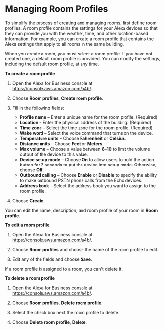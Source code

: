 # Managing Room Profiles<a name="manage-profiles"></a>

To simplify the process of creating and managing rooms, first define room profiles\. A room profile contains the settings for your Alexa devices so that they can provide you with the weather, time, and other location\-based information\. For example, you can create a room profile that contains the Alexa settings that apply to all rooms in the same building\.

When you create a room, you must select a room profile\. If you have not created one, a default room profile is provided\. You can modify the settings, including the default room profile, at any time\.

**To create a room profile**

1. Open the Alexa for Business console at [https://console\.aws\.amazon\.com/a4b/](https://console.aws.amazon.com/a4b/)\.

1. Choose **Room profiles**, **Create room profile**\.

1. Fill in the following fields:
   + **Profile name** – Enter a unique name for the room profile\. \(Required\)
   + **Location** – Enter the physical address of the building\. \(Required\)
   + **Time zone** – Select the time zone for the room profile\. \(Required\)
   + **Wake word** – Select the voice command that turns on the device\.
   + **Temperature units** – Choose **Fahrenheit** or **Celsius**\.
   + **Distance units** – Choose **Feet** or **Meters**\.
   + **Max volume** – Choose a value between **6**–**10** to limit the volume output of the device to this value\.
   + **Device setup mode** – Choose **On** to allow users to hold the action button for 7 seconds to put the device into setup mode\. Otherwise, choose **Off**\.
   + **Outbound calling** – Choose **Enable** or **Disable** to specify the ability to make outbound PSTN phone calls from the Echo devices\.
   + **Address book** – Select the address book you want to assign to the room profile\.

1. Choose **Create**\.

You can edit the name, description, and room profile of your room in **Room profile**\. 

**To edit a room profile**

1. Open the Alexa for Business console at [https://console\.aws\.amazon\.com/a4b/](https://console.aws.amazon.com/a4b/)\.

1. Choose **Room profiles** and choose the name of the room profile to edit\.

1. Edit any of the fields and choose **Save**\.

If a room profile is assigned to a room, you can't delete it\.

**To delete a room profile**

1. Open the Alexa for Business console at [https://console\.aws\.amazon\.com/a4b/](https://console.aws.amazon.com/a4b/)\.

1. Choose **Room profiles**, **Delete room profile**\.

1. Select the check box next the room profile to delete\.

1. Choose **Delete room profile**, **Delete**\.